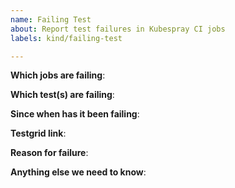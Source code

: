 ```yaml
---
name: Failing Test
about: Report test failures in Kubespray CI jobs
labels: kind/failing-test

---
```


<!-- Please only use this template for submitting reports about failing tests in Kubespray CI jobs -->

**Which jobs are failing**:

**Which test(s) are failing**:

**Since when has it been failing**:

**Testgrid link**:

**Reason for failure**:

**Anything else we need to know**:
